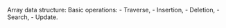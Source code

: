 Array data structure:
	Basic operations:
		- Traverse,
		- Insertion,
		- Deletion,
		- Search,
		- Update.


